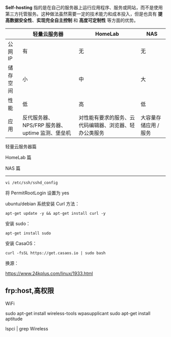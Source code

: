 **Self-hosting** 指的是在自己的服务器上运行应用程序、服务或网站，而不是使用第三方托管服务。这种做法虽然需要一定的技术能力和成本投入，但是也具有 **提高数据安全性**、**实现完全自主控制** 和 **高度可定制性** 等方面的优势。

|          | 轻量云服务器                                    | HomeLab                                                | NAS                   |
| -------- | ----------------------------------------------- | ------------------------------------------------------ | --------------------- |
| 公网 IP  | 有                                              | 无                                                     | 无                    |
| 储存空间 | 小                                              | 中                                                     | 大                    |
| 性能     | 低                                              | 高                                                     | 低                    |
| 应用     | 反代服务器、NPS/FRP 服务器、uptime 监测、堡垒机 | 对性能有要求的服务、云代码编辑器、浏览器、轻办公类服务 | 大容量存储应用 / 服务 |

轻量云服务器篇

HomeLab 篇

NAS 篇

---

```
vi /etc/ssh/sshd_config
```

将 PermitRootLogin 设置为 yes

ubuntu/debian 系统安装 Curl 方法：

```shell
apt-get update -y && apt-get install curl -y
```

安装 sudo：

```shell
apt-get install sudo
```

安装 CasaOS：

```shell
curl -fsSL https://get.casaos.io | sudo bash
```

换源：

https://www.24kplus.com/linux/1933.html


frp:host,高权限
---

WiFi

sudo apt-get install wireless-tools wpasupplicant
sudo apt-get install aptitude

lspci | grep Wireless